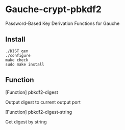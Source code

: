 Gauche-crypt-pbkdf2
===================

Password-Based Key Derivation Functions for Gauche

## Install

    ./DIST gen
    ./configure
    make check
    sudo make install


## Function

[Function] pbkdf2-digest

Output digest to current output port

[Function] pbkdf2-digest-string

Get digest by string


